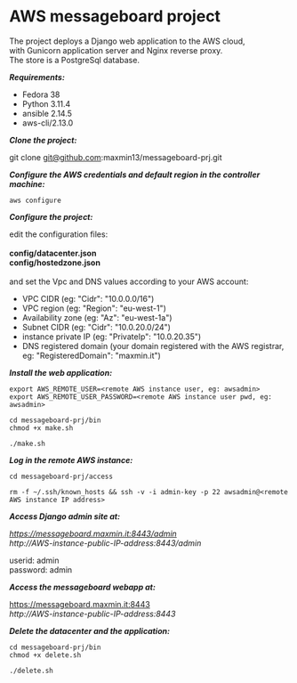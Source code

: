 # AWS messageboard project

The project deploys a Django web application to the AWS cloud,</br>
with Gunicorn application server and Nginx reverse proxy.</br>
The store is a PostgreSql database.</br>

***Requirements:***

- Fedora 38
- Python 3.11.4
- ansible 2.14.5
- aws-cli/2.13.0

***Clone the project:***

git clone git@github.com:maxmin13/messageboard-prj.git


***Configure the AWS credentials and default region in the controller machine:***

```
aws configure
```

***Configure the project:***

edit the configuration files:
<br><br>
**config/datacenter.json** 
<br> 
**config/hostedzone.json** 
<br><br>
and set the Vpc and DNS values according to your AWS account: 
<br>

* VPC CIDR (eg: "Cidr": "10.0.0.0/16")<br>
* VPC region (eg: "Region": "eu-west-1")<br>
* Availability zone (eg: "Az": "eu-west-1a")<br>
* Subnet CIDR (eg: "Cidr": "10.0.20.0/24")<br>
* instance private IP (eg: "PrivateIp": "10.0.20.35")<br>
* DNS registered domain (your domain registered with the AWS registrar, eg: "RegisteredDomain": "maxmin.it")<br>

***Install the web application:***

```
export AWS_REMOTE_USER=<remote AWS instance user, eg: awsadmin>
export AWS_REMOTE_USER_PASSWORD=<remote AWS instance user pwd, eg: awsadmin>

cd messageboard-prj/bin
chmod +x make.sh

./make.sh
```

***Log in the remote AWS instance:***

```
cd messageboard-prj/access

rm -f ~/.ssh/known_hosts && ssh -v -i admin-key -p 22 awsadmin@<remote AWS instance IP address>

```

***Access Django admin site at:***

*https://messageboard.maxmin.it:8443/admin*
<br>
*http://AWS-instance-public-IP-address:8443/admin*

userid: admin
<br>
password: admin


***Access the messageboard webapp at:***

https://messageboard.maxmin.it:8443
<br>
*http://AWS-instance-public-IP-address:8443*


***Delete the datacenter and the application:***

```
cd messageboard-prj/bin
chmod +x delete.sh

./delete.sh

```

<br>
